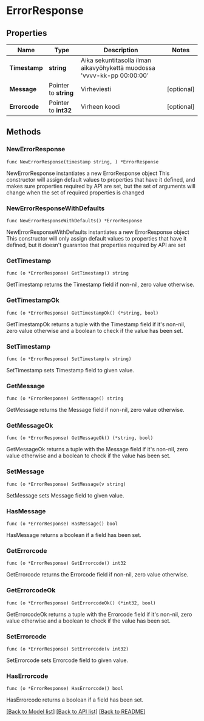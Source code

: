 # ErrorResponse

## Properties

Name | Type | Description | Notes
------------ | ------------- | ------------- | -------------
**Timestamp** | **string** | Aika sekuntitasolla ilman aikavyöhykettä muodossa &#39;vvvv-kk-pp 00:00:00&#39; | 
**Message** | Pointer to **string** | Virheviesti | [optional] 
**Errorcode** | Pointer to **int32** | Virheen koodi | [optional] 

## Methods

### NewErrorResponse

`func NewErrorResponse(timestamp string, ) *ErrorResponse`

NewErrorResponse instantiates a new ErrorResponse object
This constructor will assign default values to properties that have it defined,
and makes sure properties required by API are set, but the set of arguments
will change when the set of required properties is changed

### NewErrorResponseWithDefaults

`func NewErrorResponseWithDefaults() *ErrorResponse`

NewErrorResponseWithDefaults instantiates a new ErrorResponse object
This constructor will only assign default values to properties that have it defined,
but it doesn't guarantee that properties required by API are set

### GetTimestamp

`func (o *ErrorResponse) GetTimestamp() string`

GetTimestamp returns the Timestamp field if non-nil, zero value otherwise.

### GetTimestampOk

`func (o *ErrorResponse) GetTimestampOk() (*string, bool)`

GetTimestampOk returns a tuple with the Timestamp field if it's non-nil, zero value otherwise
and a boolean to check if the value has been set.

### SetTimestamp

`func (o *ErrorResponse) SetTimestamp(v string)`

SetTimestamp sets Timestamp field to given value.


### GetMessage

`func (o *ErrorResponse) GetMessage() string`

GetMessage returns the Message field if non-nil, zero value otherwise.

### GetMessageOk

`func (o *ErrorResponse) GetMessageOk() (*string, bool)`

GetMessageOk returns a tuple with the Message field if it's non-nil, zero value otherwise
and a boolean to check if the value has been set.

### SetMessage

`func (o *ErrorResponse) SetMessage(v string)`

SetMessage sets Message field to given value.

### HasMessage

`func (o *ErrorResponse) HasMessage() bool`

HasMessage returns a boolean if a field has been set.

### GetErrorcode

`func (o *ErrorResponse) GetErrorcode() int32`

GetErrorcode returns the Errorcode field if non-nil, zero value otherwise.

### GetErrorcodeOk

`func (o *ErrorResponse) GetErrorcodeOk() (*int32, bool)`

GetErrorcodeOk returns a tuple with the Errorcode field if it's non-nil, zero value otherwise
and a boolean to check if the value has been set.

### SetErrorcode

`func (o *ErrorResponse) SetErrorcode(v int32)`

SetErrorcode sets Errorcode field to given value.

### HasErrorcode

`func (o *ErrorResponse) HasErrorcode() bool`

HasErrorcode returns a boolean if a field has been set.


[[Back to Model list]](../README.md#documentation-for-models) [[Back to API list]](../README.md#documentation-for-api-endpoints) [[Back to README]](../README.md)


